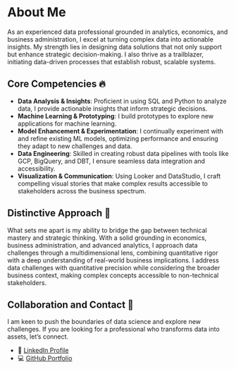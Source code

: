 # About Me

As an experienced data professional grounded in analytics, economics, and business administration, I excel at turning complex data into actionable insights. My strength lies in designing data solutions that not only support but enhance strategic decision-making. I also thrive as a trailblazer, initiating data-driven processes that establish robust, scalable systems.


## Core Competencies 🔥

- **Data Analysis & Insights**: Proficient in using SQL and Python to analyze data, I provide actionable insights that inform strategic decisions.
- **Machine Learning & Prototyping**: I build prototypes to explore new applications for machine learning.
- **Model Enhancement & Experimentation**: I continually experiment with and refine existing ML models, optimizing performance and ensuring they adapt to new challenges and data.
- **Data Engineering**: Skilled in creating robust data pipelines with tools like GCP, BigQuery, and DBT, I ensure seamless data integration and accessibility.
- **Visualization & Communication**: Using Looker and DataStudio, I craft compelling visual stories that make complex results accessible to stakeholders across the business spectrum.

## Distinctive Approach 🚀

What sets me apart is my ability to bridge the gap between technical mastery and strategic thinking. With a solid grounding in economics, business administration, and advanced analytics, I approach data challenges through a multidimensional lens, combining quantitative rigor with a deep understanding of real-world business implications. I address data challenges with quantitative precision while considering the broader business context, making complex concepts accessible to non-technical stakeholders.

## Collaboration and Contact 🤝

I am keen to push the boundaries of data science and explore new challenges. If you are looking for a professional who transforms data into assets, let’s connect.

- 💼 [LinkedIn Profile](https://www.linkedin.com/nkriman)
- 💻 [GitHub Portfolio](https://github.com/nkriman)
